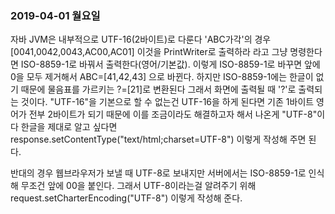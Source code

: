### 2019-04-01 월요일

자바 JVM은 내부적으로 UTF-16(2바이트)로 다룬다
'ABC가각'의 경우 [0041,0042,0043,AC00,AC01] 이것을 PrintWriter로 출력하라 라고 그냥 명령한다면
ISO-8859-1로 바꿔서 출력한다(영어/기본값).
이렇게 ISO-8859-1로 바꾸면 앞에 0을 모두 제거해서 ABC=[41,42,43] 으로 바뀐다.
하지만 ISO-8859-1에는 한글이 없기 때문에 물음표를 가르키는 ?=[21]로 변환된다 그래서 화면에 출력될 때
'?'로 출력되는 것이다. 
"UTF-16"을 기본으로 할 수 없는건 UTF-16을 하게 된다면 기존 1바이트 영어가 전부 2바이트가 되기 때문에 
이를 조금이라도 해결하고자 해서 나온게 "UTF-8"이다
한글을 제대로 알고 싶다면 response.setContentType("text/html;charset=UTF-8") 이렇게 작성해 주면 된다. 

반대의 경우 웹브라우저가 보낼 때 UTF-8로 보내지만 서버에서는 ISO-8859-1로 인식해 무조건 앞에 00을 붙인다.
그래서 UTF-8이라는걸 알려주기 위해 request.setCharterEncoding("UTF-8") 이렇게 작성해 준다.